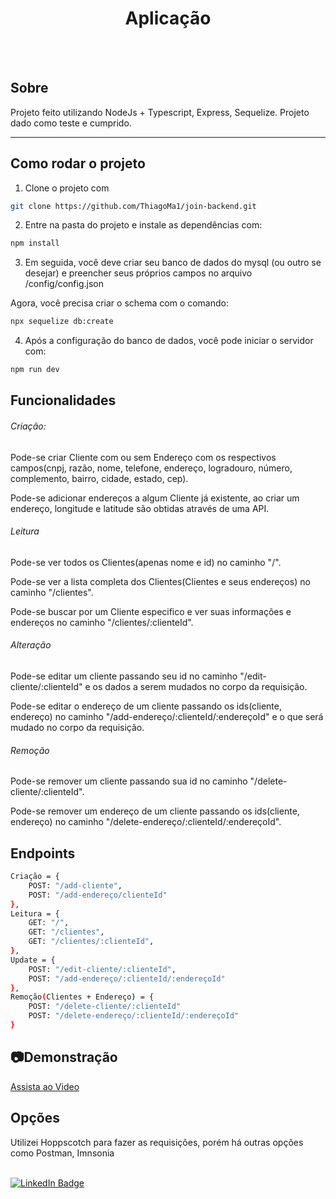 <h1 align="center">
   Aplicação
</h1>
<br>

<br>

## Sobre

Projeto feito utilizando NodeJs + Typescript, Express, Sequelize. Projeto dado como teste e cumprido.

<hr>

## Como rodar o projeto

1. Clone o projeto com

```sh
git clone https://github.com/ThiagoMa1/join-backend.git

```

2. Entre na pasta do projeto e instale as dependências com:

```sh
npm install
```

3. Em seguida, você deve criar seu banco de dados do mysql (ou outro se desejar) e preencher seus próprios campos no arquivo /config/config.json

Agora, você precisa criar o schema com o comando:

```sh
npx sequelize db:create
```

4. Após a configuração do banco de dados, você pode iniciar o servidor com:

```sh
npm run dev
```

## Funcionalidades

###### Criação:

Pode-se criar Cliente com ou sem Endereço com os respectivos campos(cnpj, razão, nome, telefone, endereço, logradouro, número, complemento, bairro, cidade, estado, cep).

Pode-se adicionar endereços a algum Cliente já existente, ao criar um endereço, longitude e latitude são obtidas através de uma API.

###### Leitura

Pode-se ver todos os Clientes(apenas nome e id) no caminho "/".

Pode-se ver a lista completa dos Clientes(Clientes e seus endereços) no caminho "/clientes".

Pode-se buscar por um Cliente especifico e ver suas informações e endereços no caminho "/clientes/:clienteId".

###### Alteração

Pode-se editar um cliente passando seu id no caminho "/edit-cliente/:clienteId" e os dados a serem mudados no corpo da requisição.

Pode-se editar o endereço de um cliente passando os ids(cliente, endereço) no caminho "/add-endereço/:clienteId/:endereçoId" e o que será mudado no corpo da requisição.

###### Remoção

Pode-se remover um cliente passando sua id no caminho "/delete-cliente/:clienteId".

Pode-se remover um endereço de um cliente passando os ids(cliente, endereço) no caminho "/delete-endereço/:clienteId/:endereçoId".
<br>

## Endpoints

```sh
Criação = {
	POST: "/add-cliente",
	POST: "/add-endereço/clienteId"
},
Leitura = {
	GET: "/",
	GET: "/clientes",
	GET: "/clientes/:clienteId",
},
Update = {
	POST: "/edit-cliente/:clienteId",
	POST: "/add-endereço/:clienteId/:endereçoId"
},
Remoção(Clientes + Endereço) = {
	POST: "/delete-cliente/:clienteId"
	POST: "/delete-endereço/:clienteId/:endereçoId"
}
```

## 📷Demonstração

[Assista ao Video](https://youtu.be/4o5pwIVrPtM)

## Opções

Utilizei Hoppscotch para fazer as requisições, porém há outras opções como Postman, Imnsonia

<br> [![LinkedIn Badge](https://img.shields.io/badge/-Thiago_Martins-blue?style=flat-square&logo=Linkedin&logoColor=white&link=https://www.linkedin.com/in/thiagoma/)](https://www.linkedin.com/in/thiagoma/)
